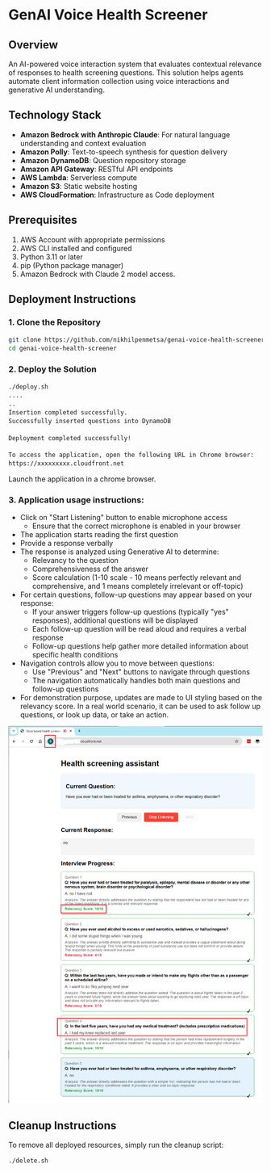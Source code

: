 # GenAI Voice Health Screener

## Overview
An AI-powered voice interaction system that evaluates contextual relevance of responses to health screening questions. This solution helps agents automate client information collection using voice interactions and generative AI understanding.

## Technology Stack
- **Amazon Bedrock with Anthropic Claude**: For natural language understanding and context evaluation
- **Amazon Polly**: Text-to-speech synthesis for question delivery
- **Amazon DynamoDB**: Question repository storage
- **Amazon API Gateway**: RESTful API endpoints
- **AWS Lambda**: Serverless compute
- **Amazon S3**: Static website hosting
- **AWS CloudFormation**: Infrastructure as Code deployment

## Prerequisites
1. AWS Account with appropriate permissions
2. AWS CLI installed and configured
3. Python 3.11 or later
4. pip (Python package manager)
5. Amazon Bedrock with Claude 2 model access.

## Deployment Instructions

### 1. Clone the Repository
```bash
git clone https://github.com/nikhilpenmetsa/genai-voice-health-screener.git
cd genai-voice-health-screener
```

### 2. Deploy the Solution
```bash
./deploy.sh
....
..
Insertion completed successfully.
Successfully inserted questions into DynamoDB

Deployment completed successfully!

To access the application, open the following URL in Chrome browser:
https://xxxxxxxxx.cloudfront.net
```
Launch the application in a chrome browser.

### 3. Application usage instructions:

* Click on "Start Listening" button to enable microphone access
    * Ensure that the correct microphone is enabled in your browser
* The application starts reading the first question
* Provide a response verbally
* The response is analyzed using Generative AI to determine:
    * Relevancy to the question
    * Comprehensiveness of the answer
    * Score calculation (1-10 scale - 10 means perfectly relevant and comprehensive, and 1 means completely irrelevant or off-topic)
* For certain questions, follow-up questions may appear based on your response:
    * If your answer triggers follow-up questions (typically "yes" responses), additional questions will be displayed
    * Each follow-up question will be read aloud and requires a verbal response
    * Follow-up questions help gather more detailed information about specific health conditions
* Navigation controls allow you to move between questions:
    * Use "Previous" and "Next" buttons to navigate through questions
    * The navigation automatically handles both main questions and follow-up questions
* For demonstration purpose, updates are made to UI styling based on the relevancy score. In a real world scenario, it can be used to ask follow up questions, or look up data, or take an action.



![Health Screener Interface](./screenshot.png "GenAI Voice Health Screener Interface")


## Cleanup Instructions

To remove all deployed resources, simply run the cleanup script:

```bash
./delete.sh
